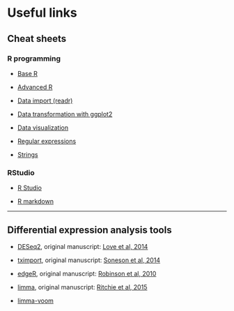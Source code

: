 # Useful links

## Cheat sheets

### R programming

- [Base R](./misc/cheat-sheets/base-r.pdf)  

- [Advanced R](./misc/cheat-sheets/advancedR.pdf)  

- [Data import (readr)](./misc/cheat-sheets/data-import.pdf)

- [Data transformation with ggplot2](./misc/cheat-sheets/data-transformation.pdf)  

- [Data visualization](./misc/cheat-sheets/data-visualization-2.1.pdf)  

- [Regular expressions](./misc/cheat-sheets/regex.pdf)

- [Strings](./misc/cheat-sheets/strings.pdf)  


### RStudio

- [R Studio](./misc/cheat-sheets/rstudio-ide.pdf)  

- [R markdown](./misc/cheat-sheets/rmarkdown-2.0.pdf)  

-----------

## Differential expression analysis tools

- [DESeq2](https://bioconductor.org/packages/release/bioc/html/DESeq2.html), original manuscript: [Love et al, 2014](https://genomebiology.biomedcentral.com/articles/10.1186/s13059-014-0550-8)  

- [tximport](https://bioconductor.org/packages/release/bioc/html/tximport.html), original manuscript: [Soneson et al, 2014](https://f1000research.com/articles/4-1521/v1)  
- [edgeR](https://www.bioconductor.org/packages/release/bioc/html/edgeR.html), original manuscript: [Robinson et al, 2010](https://academic.oup.com/bioinformatics/article/26/1/139/182458)  
- [limma](http://bioconductor.org/packages/release/bioc/html/limma.html), original manuscript: [Ritchie et al, 2015](https://academic.oup.com/nar/article/43/7/e47/2414268)  
- [limma-voom](https://genomebiology.biomedcentral.com/articles/10.1186/gb-2014-15-2-r29)  
